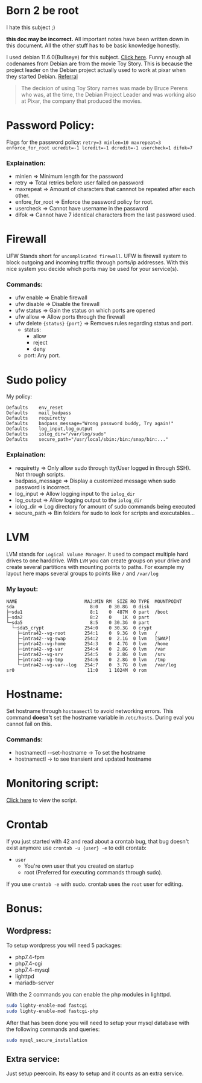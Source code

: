 # Born 2 be root
I hate this subject ;)

**this doc may be incorrect.**
All important notes have been written down in this document. All the other stuff has to be basic knowledge honestly.

I used debian 11.6.0(Bullseye) for this subject. [Click here]("debian-11.6.0-amd64-netinst.iso").
Funny enough all codenames from Debian are from the movie Toy Story. This is because the project leader on the Debian project actually used to work at pixar when they started Debian. [Referral]("https://www.debian.org/doc/manuals/debian-faq/ftparchives#sourceforcodenames")
> The decision of using Toy Story names was made by Bruce Perens who was, at the time, the Debian Project Leader and was working also at Pixar, the company that produced the movies.

# Password Policy:
	
Flags for the password policy:
``retry=3 minlen=10 maxrepeat=3 enforce_for_root ucredit=-1 lcredit=-1 dcredit=-1 usercheck=1 difok=7``

### Explaination:
-	minlen => Minimum length for the password
-	retry => Total retries before user failed on password
-	maxrepeat => Amount of characters that cannnot be repeated after each other.
-	enfore_for_root => Enforce the password policy for root.
-	usercheck => Cannot have username in the password
-	difok => Cannot have 7 identical characters from the last password used.

# Firewall
UFW Stands short for ``uncomplicated firewall``. UFW is firewall system to block outgoing and incoming traffic through ports/ip addresses. With this nice system you decide which ports may be used for your service(s).


### Commands:
- ufw enable => Enable firewall
- ufw disable => Disable the firewall
- ufw status => Gain the status on which ports are opened
- ufw allow => Allow ports through the firewall
- ufw delete ``{status}`` ``{port}`` => Removes rules regarding status and port.
	- status:
		- allow
		- reject
		- deny
	- port: Any port.

# Sudo policy

My policy:
```
Defaults	env_reset
Defaults	mail_badpass
Defaults	requiretty
Defaults	badpass_message="Wrong password buddy, Try again!"
Defaults	log_input,log_output
Defaults	iolog_dir="/var/log/sudo"
Defaults	secure_path="/usr/local/sbin:/bin:/snap/bin:..."
```

### Explaination:
- requiretty => Only allow sudo through tty(User logged in through SSH). Not through scripts.
- badpass_message => Display a customized message when sudo password is incorrect.
- log_input => Allow logging input to the ``iolog_dir``
- log_output => Allow logging output to the ``iolog_dir``
- iolog_dir => Log directory for amount of sudo commands being executed
- secure_path => Bin folders for sudo to look for scripts and executables...

# LVM

LVM stands for ``Logical Volume Manager``. It used to compact multiple hard drives to one harddrive.
With ``LVM`` you can create groups on your drive and create several partitions with mounting points to 
paths. For example my layout here maps several groups to points like ``/`` and ``/var/log``

### My layout:
```
NAME                         MAJ:MIN RM  SIZE RO TYPE  MOUNTPOINT
sda                            8:0    0 30.8G  0 disk
├─sda1                         8:1    0  487M  0 part  /boot
├─sda2                         8:2    0    1K  0 part
└─sda5                         8:5    0 30.3G  0 part
  └─sda5_crypt               254:0    0 30.3G  0 crypt
    ├─intra42--vg-root       254:1    0  9.3G  0 lvm   /
    ├─intra42--vg-swap       254:2    0  2.1G  0 lvm   [SWAP]
    ├─intra42--vg-home       254:3    0  4.7G  0 lvm   /home
    ├─intra42--vg-var        254:4    0  2.8G  0 lvm   /var
    ├─intra42--vg-srv        254:5    0  2.8G  0 lvm   /srv
    ├─intra42--vg-tmp        254:6    0  2.8G  0 lvm   /tmp
    └─intra42--vg-var--log   254:7    0  3.7G  0 lvm   /var/log
sr0                           11:0    1 1024M  0 rom
```

# Hostname:
Set hostname through ``hostnamectl`` to avoid networking errors. This command 
**doesn't** set the hostname variable in ``/etc/hosts``. During eval you cannot fail on this.

### Commands:
- hostnamectl --set-hostname -> To set the hostname
- hostnamectl -> to see transient and updated hostname

# Monitoring script:
[Click here](https://github.com/SlothsAreLazyTho/born2beroot/blob/main/monitoring.sh) to view the script.

# Crontab
If you just started with 42 and read about a crontab bug, that bug doesn't exist anymore
use ``crontab -u {user} -e`` to edit crontab:

- ``user``
  - You're own user that you created on startup
  - root (Preferred for executing commands through sudo).

If you use ``crontab -e`` with sudo. crontab uses the ``root`` user for editing.

# Bonus:

## Wordpress:
  To setup wordpress you will need 5 packages:
  - php7.4-fpm
  - php7.4-cgi
  - php7.4-mysql
  - lighttpd
  - mariadb-server

With the 2 commands you can enable the php modules in lighttpd.
```bash
sudo lighty-enable-mod fastcgi 
sudo lighty-enable-mod fastcgi-php
```

After that has been done you will need to setup your mysql database with the following commands and queries:
```bash
sudo mysql_secure_installation
```

## Extra service:
Just setup peercoin. Its easy to setup and it counts as an extra service.

